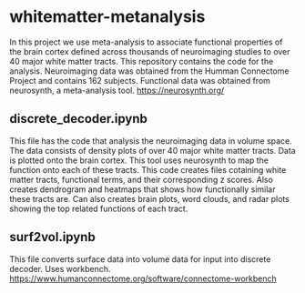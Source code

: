# whitematter-metanalysis

In this project we use meta-analysis to associate functional properties of the brain cortex defined across thousands of neuroimaging studies to over 40 major white matter tracts. This repository contains the code for the analysis.
Neuroimaging data was obtained from the Humman Connectome Project and contains 162 subjects. Functional data was obtained from neurosynth, a meta-analysis tool. 
https://neurosynth.org/

## discrete_decoder.ipynb
This file has the code that analysis the neuroimaging data in volume space. The data consists of density plots of over 40 major white matter tracts. Data is plotted onto the brain cortex. This tool uses neurosynth to map the function onto each of these tracts. This code creates files cotaining white matter tracts, functional terms, and their corresponding z scores. Also creates dendrogram and heatmaps that shows how functionally similar these tracts are. Can also creates brain plots, word clouds, and radar plots showing the top related functions of each tract.


## surf2vol.ipynb
This file converts surface data into volume data for input into discrete decoder. Uses workbench.
https://www.humanconnectome.org/software/connectome-workbench
